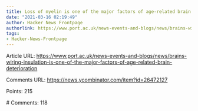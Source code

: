 ```yaml
---
title: Loss of myelin is one of the major factors of age-related brain deterioration
date: "2021-03-16 02:19:49"
author: Hacker News Frontpage
authorlink: https://www.port.ac.uk/news-events-and-blogs/news/brains-wiring-insulation-is-one-of-the-major-factors-of-age-related-brain-deterioration
tags:
- Hacker-News-Frontpage
---
```


<p>Article URL: <a href="https://www.port.ac.uk/news-events-and-blogs/news/brains-wiring-insulation-is-one-of-the-major-factors-of-age-related-brain-deterioration">https://www.port.ac.uk/news-events-and-blogs/news/brains-wiring-insulation-is-one-of-the-major-factors-of-age-related-brain-deterioration</a></p>
<p>Comments URL: <a href="https://news.ycombinator.com/item?id=26472127">https://news.ycombinator.com/item?id=26472127</a></p>
<p>Points: 215</p>
<p># Comments: 118</p>

